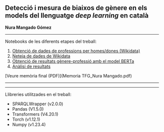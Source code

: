 
## Detecció i mesura de biaixos de gènere en els models del llenguatge *deep learning* en català

**Nura Mangado Gómez**

----

Notebooks de les diferents etapes del treball:

1. [Obtenció de dades de professions per homes/dones (Wikidata)](1-Obtencio_de_dades-SPARQLWrapper-Wikidata.ipynb)
2. [Neteja de dades de Wikidata](2-Neteja_de_dades_professions.ipynb)
3. [Obtenció de resultats gènere-professió amb el model BERTa](3-Obtencio_de_resultats_BERTa.ipynb)
4. [Anàlisi de resultats](4-Analisi_de_resultats_BERTa.ipynb)

[Veure memòria final (PDF)](Memoria TFG_Nura Mangado.pdf)

----




----

Llibreries utilitzades en el treball:
* SPARQLWrapper (v2.0.0)
* Pandas (V1.5.0)	
* Transformers (V4.20.1)
* Torch (v1.12.1)
* Numpy (v1.23.4)



